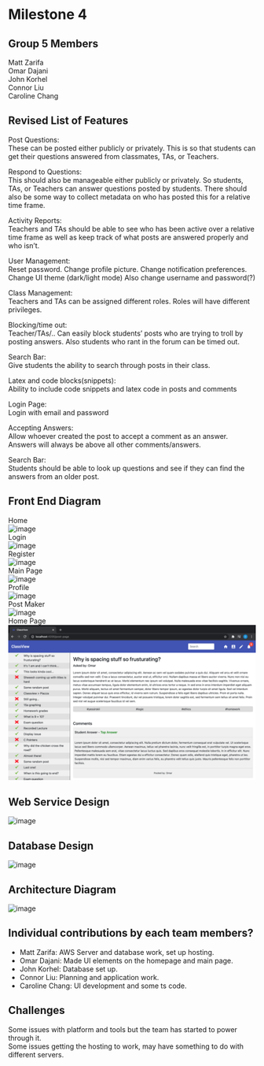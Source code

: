 # Milestone 4

## Group 5 Members
Matt Zarifa <br>
Omar Dajani <br>
John Korhel <br>
Connor Liu <br>
Caroline Chang <br>

## Revised List of Features
Post Questions: <br>
These can be posted either publicly or privately. This is so that students can get their questions answered from classmates, TAs, or Teachers. <br>

Respond to Questions: <br>
This should also be manageable either publicly or privately. So students, TAs, or Teachers can answer questions posted by students. There should also be some way to collect metadata on who has posted this for a relative time frame. <br>
 
Activity Reports: <br>
Teachers and TAs should be able to see who has been active over a relative time frame as well as keep track of what posts are answered properly and who isn’t. <br>

User Management: <br>
Reset password. Change profile picture. Change notification preferences. Change UI theme (dark/light mode) Also change username and password(?) <br>

Class Management: <br>
Teachers and TAs can be assigned different roles. Roles will have different privileges. <br>

Blocking/time out: <br>
Teacher/TAs/.. Can easily block students’ posts who are trying to troll by posting answers. Also students who rant in the forum can be timed out. <br>

Search Bar: <br>
Give students the ability to search through posts in their class. <br>

Latex and code blocks(snippets): <br>
Ability to include code snippets and latex code in posts and comments <br>

Login Page: <br>
Login with email and password <br>

Accepting Answers: <br>
Allow whoever created the post to accept a comment as an answer. Answers will always be above all other comments/answers. <br>

Search Bar: <br>
Students should be able to look up questions and see if they can find the answers from an older post. <br>


## Front End Diagram
Home <br>
![image](https://user-images.githubusercontent.com/47280380/110534880-6de3cd80-80d4-11eb-919f-e0149a7a9a45.png) <br>
Login <br>
![image](https://user-images.githubusercontent.com/47280380/110504139-b8078780-80b1-11eb-9f14-0702df147706.png) <br>
Register <br>
![image](https://user-images.githubusercontent.com/47280380/110504182-c35ab300-80b1-11eb-98db-c81654df5844.png) <br>
Main Page <br>
![image](https://user-images.githubusercontent.com/47280380/110504257-d66d8300-80b1-11eb-8dcc-551327361ae7.png) <br>
Profile <br>
![image](https://user-images.githubusercontent.com/47280380/110504308-e1c0ae80-80b1-11eb-99e9-bc617acb8cc0.png) <br>
Post Maker <br>
![image](https://user-images.githubusercontent.com/47280380/110504461-0ae13f00-80b2-11eb-97c9-495b60542c9d.png) <br>
Home Page <br>
![](/Images/Home.png)

## Web Service Design
![image](https://user-images.githubusercontent.com/47280380/111045097-32f9d680-8401-11eb-9509-2fae464f0dde.png)

## Database Design
![image](https://user-images.githubusercontent.com/47280380/110979357-58abb080-8319-11eb-89b1-7362a961087e.png)

## Architecture Diagram
![image](https://user-images.githubusercontent.com/47280380/110366647-6c92a200-7ffb-11eb-819c-fd87aa9f5962.png)

## Individual contributions by each team members? 
* Matt Zarifa: AWS Server and database work, set up hosting.<br>
* Omar Dajani: Made UI elements on the homepage and main page.
* John Korhel: Database set up.
* Connor Liu: Planning and application work.
* Caroline Chang: UI development and some ts code.

## Challenges
Some issues with platform and tools but the team has started to power through it.<br>
Some issues getting the hosting to work, may have something to do with different servers.<br>
